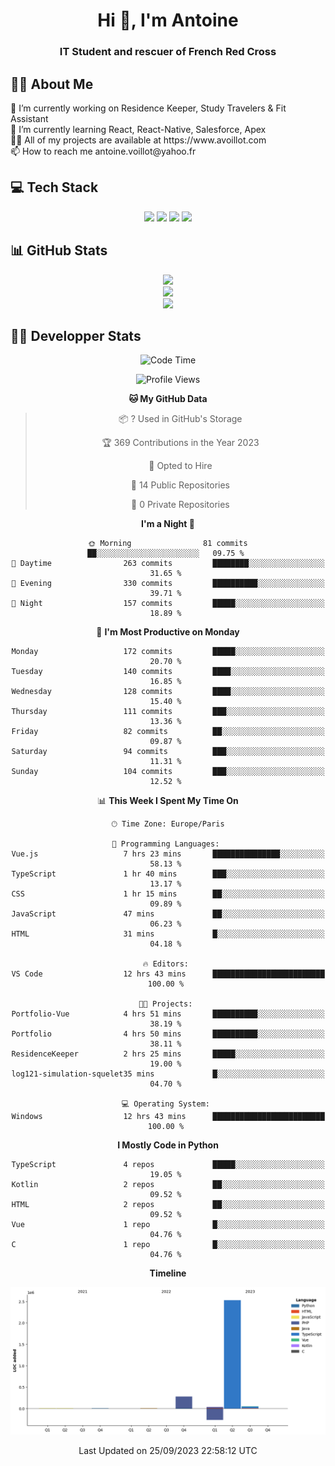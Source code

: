 <h1 align="center">Hi 👋, I'm Antoine</h1>
<h3 align="center">IT Student and rescuer of French Red Cross</h3>

  
## 👨‍🎓 About Me
  <div align="left">
🔭 I’m currently working on Residence Keeper, Study Travelers & Fit Assistant</br>
🌱 I’m currently learning React, React-Native, Salesforce, Apex</br>
👨‍💻 All of my projects are available at https://www.avoillot.com</br>
📫 How to reach me antoine.voillot@yahoo.fr</br>
</div>

## 💻 Tech Stack
<div align="center">
  <img src="https://skillicons.dev/icons?i=react,ts,css,js,php,html,symfony" />
  <img src="https://skillicons.dev/icons?i=c,java,py,kotlin" />
  <img src="https://skillicons.dev/icons?i=discord,bots" />
  <img src="https://skillicons.dev/icons?i=androidstudio,figma,github,gitlab,postman,vscode" />
</div>

## 📊 GitHub Stats
<div align="center">

![](http://github-profile-summary-cards.vercel.app/api/cards/profile-details?username=Psykoxen&theme=dark)  <br/>
![](https://github-readme-streak-stats.herokuapp.com/?user=Psykoxen&theme=dark&hide_border=false)<br/>
![](https://github-readme-stats.vercel.app/api/top-langs/?username=Psykoxen&theme=dark&hide_border=false&include_all_commits=true&count_private=true&layout=compact)<br/>

</div>

## 👨‍💻 Developper Stats
<div align="center">

<!--START_SECTION:waka-->
![Code Time](http://img.shields.io/badge/Code%20Time-36%20hrs%2058%20mins-blue)

![Profile Views](http://img.shields.io/badge/Profile%20Views-0-blue)

**🐱 My GitHub Data** 

> 📦 ? Used in GitHub's Storage 
 > 
> 🏆 369 Contributions in the Year 2023
 > 
> 💼 Opted to Hire
 > 
> 📜 14 Public Repositories 
 > 
> 🔑 0 Private Repositories 
 > 
**I'm a Night 🦉** 

```text
🌞 Morning                81 commits          ██░░░░░░░░░░░░░░░░░░░░░░░   09.75 % 
🌆 Daytime                263 commits         ████████░░░░░░░░░░░░░░░░░   31.65 % 
🌃 Evening                330 commits         ██████████░░░░░░░░░░░░░░░   39.71 % 
🌙 Night                  157 commits         █████░░░░░░░░░░░░░░░░░░░░   18.89 % 
```
📅 **I'm Most Productive on Monday** 

```text
Monday                   172 commits         █████░░░░░░░░░░░░░░░░░░░░   20.70 % 
Tuesday                  140 commits         ████░░░░░░░░░░░░░░░░░░░░░   16.85 % 
Wednesday                128 commits         ████░░░░░░░░░░░░░░░░░░░░░   15.40 % 
Thursday                 111 commits         ███░░░░░░░░░░░░░░░░░░░░░░   13.36 % 
Friday                   82 commits          ██░░░░░░░░░░░░░░░░░░░░░░░   09.87 % 
Saturday                 94 commits          ███░░░░░░░░░░░░░░░░░░░░░░   11.31 % 
Sunday                   104 commits         ███░░░░░░░░░░░░░░░░░░░░░░   12.52 % 
```


📊 **This Week I Spent My Time On** 

```text
🕑︎ Time Zone: Europe/Paris

💬 Programming Languages: 
Vue.js                   7 hrs 23 mins       ███████████████░░░░░░░░░░   58.13 % 
TypeScript               1 hr 40 mins        ███░░░░░░░░░░░░░░░░░░░░░░   13.17 % 
CSS                      1 hr 15 mins        ██░░░░░░░░░░░░░░░░░░░░░░░   09.89 % 
JavaScript               47 mins             ██░░░░░░░░░░░░░░░░░░░░░░░   06.23 % 
HTML                     31 mins             █░░░░░░░░░░░░░░░░░░░░░░░░   04.18 % 

🔥 Editors: 
VS Code                  12 hrs 43 mins      █████████████████████████   100.00 % 

🐱‍💻 Projects: 
Portfolio-Vue            4 hrs 51 mins       ██████████░░░░░░░░░░░░░░░   38.19 % 
Portfolio                4 hrs 50 mins       ██████████░░░░░░░░░░░░░░░   38.11 % 
ResidenceKeeper          2 hrs 25 mins       █████░░░░░░░░░░░░░░░░░░░░   19.00 % 
log121-simulation-squelet35 mins             █░░░░░░░░░░░░░░░░░░░░░░░░   04.70 % 

💻 Operating System: 
Windows                  12 hrs 43 mins      █████████████████████████   100.00 % 
```

**I Mostly Code in Python** 

```text
TypeScript               4 repos             █████░░░░░░░░░░░░░░░░░░░░   19.05 % 
Kotlin                   2 repos             ██░░░░░░░░░░░░░░░░░░░░░░░   09.52 % 
HTML                     2 repos             ██░░░░░░░░░░░░░░░░░░░░░░░   09.52 % 
Vue                      1 repo              █░░░░░░░░░░░░░░░░░░░░░░░░   04.76 % 
C                        1 repo              █░░░░░░░░░░░░░░░░░░░░░░░░   04.76 % 
```



**Timeline**

![Lines of Code chart](https://raw.githubusercontent.com/Psykoxen/Psykoxen/main/assets/bar_graph.png)


 Last Updated on 25/09/2023 22:58:12 UTC
<!--END_SECTION:waka-->

</div>
